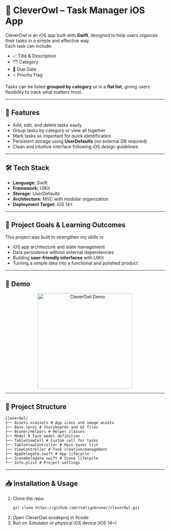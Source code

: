 # 🦉 CleverOwl – Task Manager iOS App

CleverOwl is an iOS app built with **Swift**, designed to help users organize their tasks in a simple and effective way.  
Each task can include:  
- ✅ Title & Description  
- 🗂️ Category  
- 📅 Due Date  
- ⭐ Priority Flag  

Tasks can be listed **grouped by category** or in a **flat list**, giving users flexibility to track what matters most.

---

## 🚀 Features
- Add, edit, and delete tasks easily  
- Group tasks by category or view all together  
- Mark tasks as important for quick identification  
- Persistent storage using **UserDefaults** (no external DB required)  
- Clean and intuitive interface following iOS design guidelines  

---

## 🛠️ Tech Stack
- **Language:** Swift  
- **Framework:** UIKit  
- **Storage:** UserDefaults  
- **Architecture:** MVC with modular organization  
- **Deployment Target:** iOS 14+  

---

## 🎯 Project Goals & Learning Outcomes
This project was built to strengthen my skills in:  
- iOS app architecture and state management  
- Data persistence without external dependencies  
- Building **user-friendly interfaces** with UIKit  
- Turning a simple idea into a functional and polished product  

---

## 📸 Demo

<p align="center">
  <img src="screenshot.gif" alt="CleverOwl Demo" width="300"/>
</p>

---

## 📂 Project Structure
```text
CleverOwl/
├── Assets.xcassets # App icons and image assets
├── Base.lproj # Storyboards and UI files
├── Bruner/Helpers # Helper classes
├── Model # Task model definition
├── TableViewCell # Custom cell for tasks
├── TableViewController # Main tasks list
├── ViewController # Task creation/management
├── AppDelegate.swift # App lifecycle
├── SceneDelegate.swift # Scene lifecycle
└── Info.plist # Project settings
```


---

## 📥 Installation & Usage
1. Clone the repo  
   ```bash
   git clone https://github.com/rodrigobruner/cleverOwl.git
   ```
2. Open CleverOwl.xcodeproj in Xcode
3. Run on Simulator or physical iOS device (iOS 14+)
